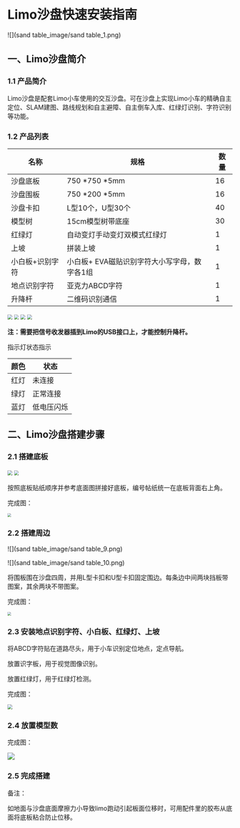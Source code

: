 # Limo沙盘快速安装指南

![](sand table_image/sand table_1.png)

## 一、Limo沙盘简介

### 1.1 产品简介

Limo沙盘是配套Limo小车使用的交互沙盘。可在沙盘上实现Limo小车的精确⾃主定位、SLAM建图、路线规划和⾃主避障、⾃主倒⻋⼊库、红绿灯识别、字符识别等功能。

### 1.2 产品列表

| 名称            | 规格                                         | 数量 |
| --------------- | -------------------------------------------- | ---- |
| 沙盘底板        | 750 *750 *5mm                                | 16   |
| 沙盘围板        | 750 *200 *5mm                                | 16   |
| 沙盘卡扣        | L型10个，U型30个                             | 40   |
| 模型树          | 15cm模型树带底座                             | 30   |
| 红绿灯          | 自动变灯手动变灯双模式红绿灯                 | 1    |
| 上坡            | 拼装上坡                                     | 1    |
| 小白板+识别字符 | 小白板+ EVA磁贴识别字符大小写字母，数字各1组 | 1    |
| 地点识别字符    | 亚克力ABCD字符                               | 1    |
| 升降杆          | 二维码识别通信                               | 1    |

<img src="sand table_image/sand table_3.png" style="zoom:67%;" />

<img src="sand table_image/sand table_4.png" style="zoom:67%;" />

<img src="sand table_image/sand table_5.png" style="zoom:67%;" />

<img src="sand table_image/lifter_3.png" style="zoom:67%;" />



**注：需要把信号收发器插到Limo的USB接口上，才能控制升降杆。**

指示灯状态指示

| 颜色 | 状态       |
| ---- | ---------- |
| 红灯 | 未连接     |
| 绿灯 | 正常连接   |
| 蓝灯 | 低电压闪烁 |

## 二、Limo沙盘搭建步骤

### 2.1 搭建底板

<img src="sand table_image/sand table_6.png" style="zoom:67%;" />

<img src="sand table_image/sand table_7.png" style="zoom:67%;" />

按照底板贴纸顺序并参考底面图拼接好底板，编号帖纸统一在底板背面右上角。

完成图：

<img src="sand table_image/sand table_8.png" style="zoom: 50%;" />

### 2.2 搭建周边

![](sand table_image/sand table_9.png)

![](sand table_image/sand table_10.png)



将围板围在沙盘四周，并用L型卡扣和U型卡扣固定围边。每条边中间两块挡板带图案，其余两块不带图案。

完成图：

<img src="sand table_image/sand table_11.png" style="zoom: 50%;" />



### 2.3 安装地点识别字符、小白板、红绿灯、上坡

将ABCD字符贴在道路尽头，用于小车识别定位地点，定点导航。

放置识字板，用于视觉图像识别。

放置红绿灯，用于红绿灯检测。

完成图：

<img src="sand table_image/sand table_12.png" style="zoom:67%;" />



### 2.4 放置模型数

 完成图：

<img src="sand table_image/sand table_1.png"   />

### 2.5 完成搭建

备注：  

如地面与沙盘底面摩擦力小导致limo跑动引起板面位移时，可用配件里的胶布从底面将底板粘合防止位移。